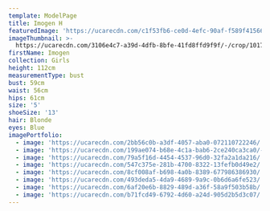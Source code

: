 ```yaml
---
template: ModelPage
title: Imogen H
featuredImage: 'https://ucarecdn.com/c1f53fb6-ce0d-4efc-90af-f589f4156682/'
imageThumbnail: >-
  https://ucarecdn.com/3106e4c7-a39d-4dfb-8bfe-41fd8ffd9f9f/-/crop/1017x1283/1025,0/-/preview/
firstName: Imogen
collection: Girls
height: 112cm
measurementType: bust
bust: 59cm
waist: 56cm
hips: 61cm
size: '5'
shoeSize: '13'
hair: Blonde
eyes: Blue
imagePortfolio:
  - image: 'https://ucarecdn.com/2bb56c0b-a3df-4057-aba0-072110722246/'
  - image: 'https://ucarecdn.com/199ae074-b68e-4c1a-bab6-2ce240ca3ca0/-/preview/'
  - image: 'https://ucarecdn.com/79a5f16d-4454-4537-96d0-32fa2a1da216/'
  - image: 'https://ucarecdn.com/547c375e-281b-4700-8322-13fefb0d49e2/'
  - image: 'https://ucarecdn.com/8cf008af-b698-4a0b-8389-677986386930/'
  - image: 'https://ucarecdn.com/493deda5-4da9-4689-9a9c-0b6d6a6fe523/'
  - image: 'https://ucarecdn.com/6af20e6b-8829-489d-a36f-58a9f503b58b/'
  - image: 'https://ucarecdn.com/b71fcd49-6792-4d60-a24d-905d2b5d3c07/'
---
```


